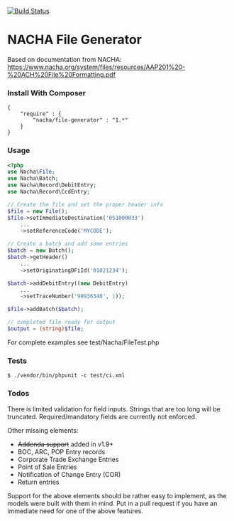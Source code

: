 [![Build Status](https://travis-ci.org/philipwhitt/nacha-generator.svg?branch=master)](https://travis-ci.org/philipwhitt/nacha-generator)

NACHA File Generator
====================

Based on documentation from NACHA:
https://www.nacha.org/system/files/resources/AAP201%20-%20ACH%20File%20Formatting.pdf

### Install With Composer
```
{
	"require" : {
		"nacha/file-generator" : "1.*"
	}
}
```

### Usage
```php
<?php
use Nacha\File;
use Nacha\Batch;
use Nacha\Record\DebitEntry;
use Nacha\Record\CcdEntry;

// Create the file and set the proper header info
$file = new File();
$file->setImmediateDestination('051000033')
	...
	->setReferenceCode('MYCODE');

// Create a batch and add some entries
$batch = new Batch();
$batch->getHeader()
	...
	->setOriginatingDFiId('01021234');

$batch->addDebitEntry((new DebitEntry)
	...
	->setTraceNumber('99936340', 1));

$file->addBatch($batch);

// completed file ready for output
$output = (string)$file;

```

For complete examples see test/Nacha/FileTest.php

### Tests
```
$ ./vendor/bin/phpunit -c test/ci.xml
```

### Todos

There is limited validation for field inputs. Strings that are too long will be truncated. Required/mandatory fields are currently not enforced.

Other missing elements:
- ~~Addenda support~~ added in v1.9+
- BOC, ARC, POP Entry records
- Corporate Trade Exchange Entries
- Point of Sale Entries
- Notification of Change Entry (COR)
- Return entries

Support for the above elements should be rather easy to implement, as the models were built with them in mind. Put in a pull request if you have an immediate need for one of the above features.

